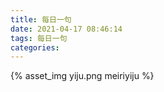 ```yaml
---
title: 每日一句
date: 2021-04-17 08:46:14
tags: 每日一句
categories:
---
```

{% asset_img yiju.png meiriyiju %}
